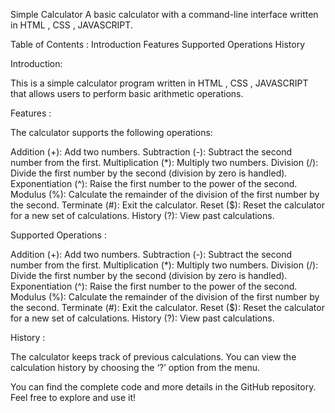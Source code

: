 Simple Calculator
A basic calculator with a command-line interface written in HTML , CSS , JAVASCRIPT.

Table of Contents :
Introduction
Features
Supported Operations
History

Introduction:

This is a simple calculator program written in HTML , CSS , JAVASCRIPT that allows users to perform basic arithmetic operations.

Features :

The calculator supports the following operations:

Addition (+): Add two numbers.
Subtraction (-): Subtract the second number from the first.
Multiplication (*): Multiply two numbers.
Division (/): Divide the first number by the second (division by zero is handled).
Exponentiation (^): Raise the first number to the power of the second.
Modulus (%): Calculate the remainder of the division of the first number by the second.
Terminate (#): Exit the calculator.
Reset ($): Reset the calculator for a new set of calculations.
History (?): View past calculations.

Supported Operations :

Addition (+): Add two numbers.
Subtraction (-): Subtract the second number from the first.
Multiplication (*): Multiply two numbers.
Division (/): Divide the first number by the second (division by zero is handled).
Exponentiation (^): Raise the first number to the power of the second.
Modulus (%): Calculate the remainder of the division of the first number by the second.
Terminate (#): Exit the calculator.
Reset ($): Reset the calculator for a new set of calculations.
History (?): View past calculations.

History :

The calculator keeps track of previous calculations. You can view the calculation history by choosing the ‘?’ option from the menu.

You can find the complete code and more details in the GitHub repository. Feel free to explore and use it!

